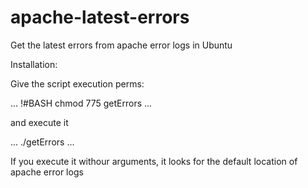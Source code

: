 apache-latest-errors
====================

Get the latest errors from apache error logs in Ubuntu

Installation:

Give the script execution perms:

...
!#BASH
chmod 775 getErrors
...

and execute it

...
./getErrors
...

If you execute it withour arguments, it looks for the default location of apache error logs
